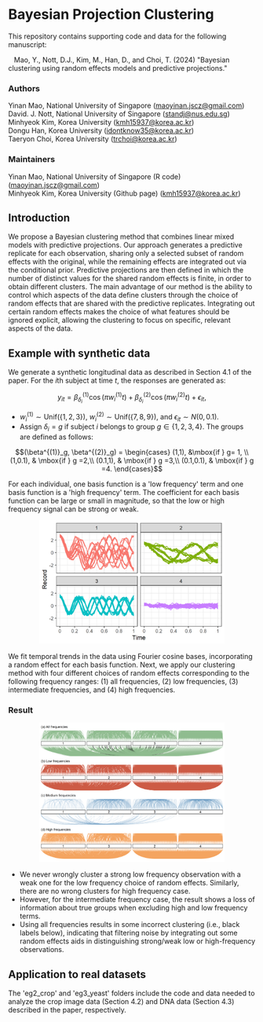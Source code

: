 # Bayesian Projection Clustering

This repository contains supporting code and data for the following manuscript:

&nbsp;&nbsp; Mao, Y., Nott, D.J., Kim, M., Han, D., and Choi, T. (2024) "Bayesian clustering using random effects models and predictive projections."

### Authors

Yinan Mao, National University of Singapore (maoyinan.jscz@gmail.com)<br/>
David. J. Nott, National University of Singapore (standj@nus.edu.sg)<br/>
Minhyeok Kim, Korea University (kmh15937@korea.ac.kr)<br/>
Dongu Han, Korea University (idontknow35@korea.ac.kr)<br/>
Taeryon Choi, Korea University (trchoi@korea.ac.kr)<br/>

### Maintainers

Yinan Mao, National University of Singapore (R code) (maoyinan.jscz@gmail.com)<br/>
Minhyeok Kim, Korea University (Github page) (kmh15937@korea.ac.kr)<br/>

## Introduction

We propose a Bayesian clustering method that combines linear mixed models with predictive projections. Our approach generates a predictive replicate for each observation, sharing only a selected subset of random effects with the original, while the remaining effects are integrated out via the conditional prior. Predictive projections are then defined in which the number of distinct values for the shared random effects is finite, in order to obtain different clusters. The main advantage of our method is the ability to control which aspects of the data define clusters through the choice of random effects that are shared with the predictive replicates. Integrating out certain random effects makes the choice of what features should be ignored explicit, allowing the clustering to focus on specific, relevant aspects of the data.

## Example with synthetic data

We generate a synthetic longitudinal data as described in Section 4.1 of the paper. For the $`i`$th subject at time $`t`$, the responses are generated as:
```math
y_{it} = \beta^{(1)}_{\delta_i} \cos(\pi w^{(1)}_i t) +  \beta^{(2)}_{\delta_i} \cos(\pi w^{(2)}_i t) + \epsilon_{it},
```

- $`w^{(1)}_i \sim \text{Unif}(\{1,2,3\})`$, $`w^{(2)}_i \sim \text{Unif}(\{7,8,9\})`$, and $`\epsilon_{it}\sim N(0,0.1)`$.
- Assign $`\delta_i=g`$ if subject $`i`$ belongs to group $`g\in \{1,2,3,4\}`$. The groups are defined as follows:

```math
(\beta^{(1)}_g, \beta^{(2)}_g) = 
\begin{cases}
	(1,1), &\mbox{if } g= 1, \\ 
	(1,0.1), & \mbox{if } g =2,\\
	(0.1,1), & \mbox{if } g =3,\\
	(0.1,0.1), & \mbox{if } g =4.
\end{cases}
```

For each individual, one basis function is a 'low frequency' term and one basis function is a 'high frequency' term. The coefficient for each basis function can be large or small in magnitude, so that the low or high frequency signal can be strong or weak.

<p align="center">
  <img src="eg1_synthetic/plotSeriesEg1.png" width="75%">
</p>

We fit temporal trends in the data using Fourier cosine bases, incorporating a random effect for each basis function. Next, we apply our clustering method with four different choices of random effects corresponding to the following frequency ranges: (1) all frequencies, (2) low frequencies, (3) intermediate frequencies, and (4) high frequencies.

### Result

<p align="center">
  <img src="eg1_synthetic/plotClusterProbEg1.png" width="75%">
</p>

- We never wrongly cluster a strong low frequency observation with a weak one for the low frequency choice of random effects. Similarly, there are no wrong clusters for high frequency case.
- However, for the intermediate frequency case, the result shows a loss of information about true groups when excluding high and low frequency terms.
- Using all frequencies results in some incorrect clustering (i.e., black labels below), indicating that filtering noise by integrating out some random effects aids in distinguishing strong/weak low or high-frequency observations.

## Application to real datasets

The 'eg2_crop' and 'eg3_yeast' folders include the code and data needed to analyze the crop image data (Section 4.2) and DNA data (Section 4.3) described in the paper, respectively.
